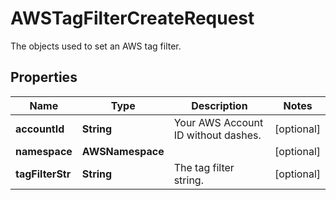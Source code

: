 

# AWSTagFilterCreateRequest

The objects used to set an AWS tag filter.
## Properties

Name | Type | Description | Notes
------------ | ------------- | ------------- | -------------
**accountId** | **String** | Your AWS Account ID without dashes. |  [optional]
**namespace** | **AWSNamespace** |  |  [optional]
**tagFilterStr** | **String** | The tag filter string. |  [optional]



